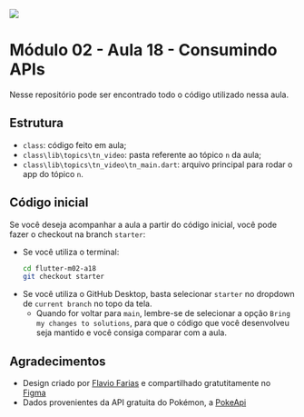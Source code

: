 ![](https://i.imgur.com/xG74tOh.png)

# Módulo 02 - Aula 18 - Consumindo APIs

Nesse repositório pode ser encontrado todo o código utilizado nessa aula.

## Estrutura

- `class`: código feito em aula;
- `class\lib\topics\tn_video`: pasta referente ao tópico `n` da aula;
- `class\lib\topics\tn_video\tn_main.dart`: arquivo principal para rodar o app do tópico `n`.

## Código inicial

Se você deseja acompanhar a aula a partir do código inicial, você pode fazer o checkout na branch `starter`:
   - Se você utiliza o terminal:
        ```bash
        cd flutter-m02-a18
        git checkout starter
        ```
   - Se você utiliza o GitHub Desktop, basta selecionar `starter` no dropdown de `current branch` no topo da tela. 
     - Quando for voltar para `main`, lembre-se de selecionar a opção `Bring my changes to solutions`, para que o código que você desenvolveu seja mantido e você consiga comparar com a aula.

## Agradecimentos

- Design criado por [Flavio Farias](https://farias.design) e compartilhado gratutitamente no [Figma](https://www.figma.com/file/THLxZSlOoUYMZrjFg0Kl1M/Pokédex?node-id=18241%3A2789)
- Dados provenientes da API gratuita do Pokémon, a [PokeApi](https://pokeapi.co)